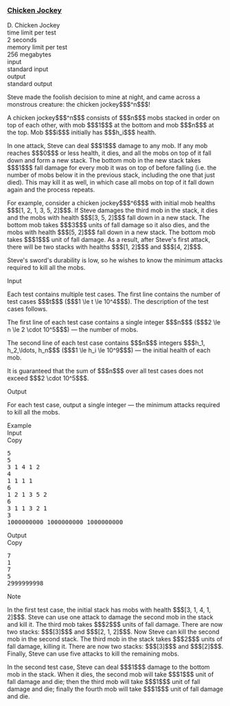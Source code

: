 <h3><a href="https://codeforces.com/contest/2133/problem/D" target="_blank" rel="noopener noreferrer">Chicken Jockey</a></h3>

<div class="header"><div class="title">D. Chicken Jockey</div><div class="time-limit"><div class="property-title">time limit per test</div>2 seconds</div><div class="memory-limit"><div class="property-title">memory limit per test</div>256 megabytes</div><div class="input-file input-standard"><div class="property-title">input</div>standard input</div><div class="output-file output-standard"><div class="property-title">output</div>standard output</div></div><div><p> </p><p>Steve made the foolish decision to mine at night, and came across a monstrous creature: the <span class="tex-font-style-it">chicken jockey</span>$$$^n$$$!</p><p>A chicken jockey$$$^n$$$ consists of $$$n$$$ mobs stacked in order on top of each other, with mob $$$1$$$ at the bottom and mob $$$n$$$ at the top. Mob $$$i$$$ initially has $$$h_i$$$ health.</p><p>In one attack, Steve can deal $$$1$$$ damage to any mob. If any mob reaches $$$0$$$ or less health, it dies, and all the mobs on top of it fall down and form a <span class="tex-font-style-it">new</span> stack. The <span class="tex-font-style-bf">bottom</span> mob in the new stack takes $$$1$$$ fall damage for every mob it was on top of before falling (i.e. the number of mobs below it in the previous stack, including the one that just died). This may kill it as well, in which case all mobs on top of it fall down again and the process repeats.</p><p>For example, consider a chicken jockey$$$^6$$$ with initial mob healths $$$[1, 2, 1, 3, 5, 2]$$$. If Steve damages the third mob in the stack, it dies and the mobs with health $$$[3, 5, 2]$$$ fall down in a new stack. The bottom mob takes $$$3$$$ units of fall damage so it also dies, and the mobs with health $$$[5, 2]$$$ fall down in a new stack. The bottom mob takes $$$1$$$ unit of fall damage. As a result, after Steve's first attack, there will be two stacks with healths $$$[1, 2]$$$ and $$$[4, 2]$$$.</p><p>Steve's sword's durability is low, so he wishes to know the minimum attacks required to kill all the mobs.</p></div><div class="input-specification"><div class="section-title">Input</div><p>Each test contains multiple test cases. The first line contains the number of test cases $$$t$$$ ($$$1 \le t \le 10^4$$$). The description of the test cases follows. </p><p>The first line of each test case contains a single integer $$$n$$$ ($$$2 \le n \le 2 \cdot 10^5$$$) — the number of mobs.</p><p>The second line of each test case contains $$$n$$$ integers $$$h_1, h_2,\ldots, h_n$$$ ($$$1 \le h_i \le 10^9$$$) — the initial health of each mob.</p><p>It is guaranteed that the sum of $$$n$$$ over all test cases does not exceed $$$2 \cdot 10^5$$$. </p></div><div class="output-specification"><div class="section-title">Output</div><p>For each test case, output a single integer — the minimum attacks required to kill all the mobs.</p></div><div class="sample-tests"><div class="section-title">Example</div><div class="sample-test"><div class="input"><div class="title">Input<div title="Copy" data-clipboard-target="#id003267985634139101" id="id005686229039282511" class="input-output-copier">Copy</div></div><pre id="id003267985634139101"><div class="test-example-line test-example-line-even test-example-line-0">5</div><div class="test-example-line test-example-line-odd test-example-line-1">5</div><div class="test-example-line test-example-line-odd test-example-line-1">3 1 4 1 2</div><div class="test-example-line test-example-line-even test-example-line-2">4</div><div class="test-example-line test-example-line-even test-example-line-2">1 1 1 1</div><div class="test-example-line test-example-line-odd test-example-line-3">6</div><div class="test-example-line test-example-line-odd test-example-line-3">1 2 1 3 5 2</div><div class="test-example-line test-example-line-even test-example-line-4">6</div><div class="test-example-line test-example-line-even test-example-line-4">3 1 1 3 2 1</div><div class="test-example-line test-example-line-odd test-example-line-5">3</div><div class="test-example-line test-example-line-odd test-example-line-5">1000000000 1000000000 1000000000</div></pre></div><div class="output"><div class="title">Output<div title="Copy" data-clipboard-target="#id0037585277951408447" id="id003488832306879287" class="input-output-copier">Copy</div></div><pre id="id0037585277951408447">7
1
7
5
2999999998
</pre></div></div></div><div class="note"><div class="section-title">Note</div><p>In the first test case, the initial stack has mobs with health $$$[3, 1, 4, 1, 2]$$$. Steve can use one attack to damage the second mob in the stack and kill it. The third mob takes $$$2$$$ units of fall damage. There are now two stacks: $$$[3]$$$ and $$$[2, 1, 2]$$$. Now Steve can kill the second mob in the second stack. The third mob in the stack takes $$$2$$$ units of fall damage, killing it. There are now two stacks: $$$[3]$$$ and $$$[2]$$$. Finally, Steve can use five attacks to kill the remaining mobs.</p><p>In the second test case, Steve can deal $$$1$$$ damage to the bottom mob in the stack. When it dies, the second mob will take $$$1$$$ unit of fall damage and die; then the third mob will take $$$1$$$ unit of fall damage and die; finally the fourth mob will take $$$1$$$ unit of fall damage and die.</p></div>